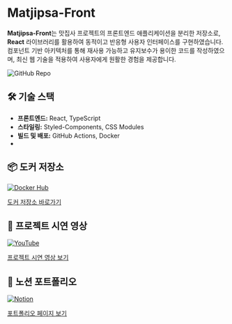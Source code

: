 # Matjipsa-Front

**Matjipsa-Front**는 맛집사 프로젝트의 프론트엔드 애플리케이션을 분리한 저장소로,
**React** 라이브러리를 활용하여 동적이고 반응형 사용자 인터페이스를 구현하였습니다.
컴포넌트 기반 아키텍처를 통해 재사용 가능하고 유지보수가 용이한 코드를 작성하였으며,
최신 웹 기술을 적용하여 사용자에게 원활한 경험을 제공합니다.

![GitHub Repo](https://img.shields.io/badge/GitHub-Matjipsa-blue?logo=github)

## 🛠️ 기술 스택

- **프론트엔드:** React, TypeScript
- **스타일링:** Styled-Components, CSS Modules
- **빌드 및 배포:** GitHub Actions, Docker
- 
## 📦 도커 저장소

[![Docker Hub](https://img.shields.io/badge/Docker-Hub-387EB8?logo=docker)](https://hub.docker.com/repository/docker/jiseo/matjipsa-front/general)

[도커 저장소 바로가기](https://hub.docker.com/repository/docker/jiseo/matjipsa-front/general)

## 🎥 프로젝트 시연 영상

[![YouTube](https://img.shields.io/badge/YouTube-시연영상-red?logo=youtube)](https://www.youtube.com/watch?v=-Av54X0X0R0)

[프로젝트 시연 영상 보기](https://www.youtube.com/watch?v=-Av54X0X0R0)

## 📄 노션 포트폴리오

[![Notion](https://img.shields.io/badge/Notion-포트폴리오-000000?logo=notion)](https://realstone.notion.site/React-194c76aacf1680a38c4fc199a93bd66b?pvs=4)

[포트폴리오 페이지 보기](https://realstone.notion.site/React-194c76aacf1680a38c4fc199a93bd66b?pvs=4)
